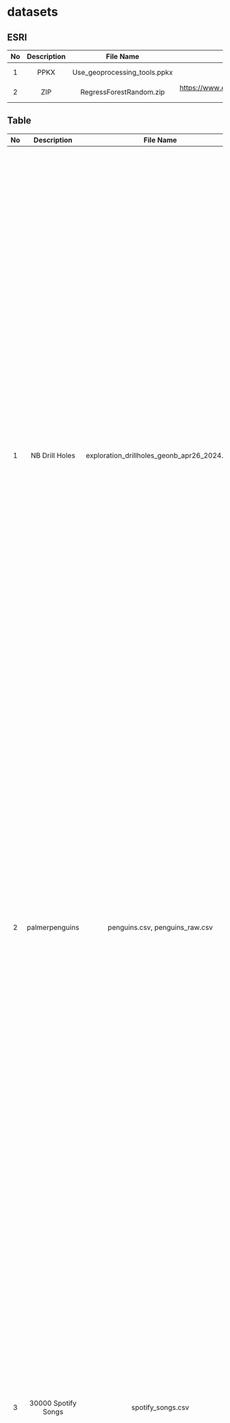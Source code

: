 # datasets

## ESRI

| No     | Description               | File Name                                        | Source                                                                                                      |  Preview                                                                                                                               | 
| :----: | :-----------------------: | :----------------------------------------------: | :---------------------------------------------------------------------------------------------------------: | :------------------------------------------------------------------------------------------------------------------------------------: | 
|  1     |  PPKX                     |  Use_geoprocessing_tools.ppkx                    |  https://www.arcgis.com/home/item.html?id=513044a8f60d42918bfbe541ba54252e                                  |  ![thumbnail](https://github.com/StratagemGIS/datasets/assets/24793046/2b83504f-3ea3-46a8-81d8-2836e5f5f52b)                           |
|  2     |  ZIP                      |  RegressForestRandom.zip                         |  https://www.esri.com/training/courses/6410be434d750615175b2b53-165951//Data/RegressForestRandom.zip        |  ![image](https://github.com/StratagemGIS/datasets/assets/24793046/e33a8465-4ed0-4ec6-8e84-8570c7a0db81)                               |


## Table

| No     | Description               | File Name                                        | Source                                                                                     |  Preview                                                                                                                               | 
| :----: | :-----------------------: | :----------------------------------------------: | :----------------------------------------------------------------------------------------: | :------------------------------------------------------------------------------------------------------------------------------------: | 
|  1     |  NB Drill Holes           |  exploration_drillholes_geonb_apr26_2024.csv     |  https://www2.gnb.ca/content/gnb/en/departments/erd/open-data/metallic-minerals.html#3     |  <img width="1439" alt="image" src="https://github.com/StratagemGIS/datasets/assets/24793046/6ac92002-3d1b-494a-ab48-4d10d69b56f8">    |
|  2     |  palmerpenguins           |  penguins.csv, penguins_raw.csv                  |  https://allisonhorst.github.io/palmerpenguins/                                            |  <img width="751" alt="image" src="https://github.com/StratagemGIS/datasets/assets/24793046/bebfd7a9-38f5-4259-92ce-8075b45b91f7">     |
|  3     |  30000 Spotify Songs      |  spotify_songs.csv                               |  https://www.kaggle.com/datasets/joebeachcapital/30000-spotify-songs                       |  <img width="1476" alt="image" src="https://github.com/StratagemGIS/datasets/assets/24793046/05d6e372-ae2a-4d20-8661-928ffb14e0d9">    |


## Vector

| No     | Description                        | File Name                            | Source                                                                                     |  Preview                                                                                                                               |
| :----: | :--------------------------------: | :----------------------------------: | :----------------------------------------------------------------------------------------: | :------------------------------------------------------------------------------------------------------------------------------------: | 
|  1     |  NB Counties                       |  geonb_county-comte_shp.zip          |  http://www.snb.ca/geonb1/e/DC/county.asp                                                  |  <img width="711" alt="image" src="https://github.com/StratagemGIS/datasets/assets/24793046/15eb562e-747f-44d1-99b1-ead6161f793f">     |
|  2     |  NB Road Network (NBRN)            |  geonb_nbrn-rrnb_shp.zip             |  http://www.snb.ca/geonb1/e/DC/NBRN.asp                                                    |  <img width="711" alt="image" src="https://github.com/StratagemGIS/datasets/assets/24793046/27b5c1a8-192e-461c-ac38-06dfc671ca90">     |
|  3     |  Fredericton Boundary              |  City_Boundary.zip                   |  https://data-fredericton.opendata.arcgis.com/datasets/Fredericton::city-boundary/about    |  <img width="713" alt="image" src="https://github.com/StratagemGIS/datasets/assets/24793046/5b4d6be7-aa1b-4993-bf8e-bad982cda2e7">     |
|  4     |  World Graticules                  |  ne_10m_graticules_all.zip           |  https://www.naturalearthdata.com/downloads/10m-physical-vectors/10m-graticules/           |  <img width="1121" alt="image" src="https://github.com/StratagemGIS/datasets/assets/24793046/072ed05a-b605-478f-a4de-3d7b217a8b26">    |
|  5     |  World Boundaries                  |  world_map.gpkg                      |  QGIS                                                                                      |  <img width="1121" alt="image" src="https://github.com/StratagemGIS/datasets/assets/24793046/ee202f4c-fda0-40ff-8826-7b894662fc45">    |
|  6     |  NB Addresses                      |  geonb_anb_shp.zip                   |  http://www.snb.ca/geonb1/e/DC/ANB.asp                                                     |  <img width="695" alt="image" src="https://github.com/StratagemGIS/datasets/assets/24793046/1008421d-087c-4c59-8ba9-9bcaccadd9ab">     |
|  7     |  NB Hydrographic Network (NBHN)    |  geonb_nbhn.geojson.7z               |  http://www.snb.ca/geonb1/e/dc/NBHN.asp                                                    |  <img width="726" alt="image" src="https://github.com/user-attachments/assets/d32b04c4-b55d-4b6a-bb6f-46a08aac51fd">                   |


## Raster

| No     | Description                     | File Name                                   | Source                                                                                                                   |  Preview                                                                                                                               |
| :----: | :-----------------------------: | :-----------------------------------------: | :----------------------------------------------------------------------------------------------------------------------: | :------------------------------------------------------------------------------------------------------------------------------------: |
|  1     |  Sentinel-2 L2A (10 bands)      |  oromocto_jun2021_composite.tif             |  [Google Earth Engine](https://developers.google.com/earth-engine/datasets/catalog/COPERNICUS_S2_SR_HARMONIZED)          |  <img width="300" alt="image" src="https://github.com/StratagemGIS/datasets/assets/24793046/1632c299-95fb-4844-b472-64efdbeef457">     |
|  2     |  Sentinel-2 L1C (10 bands)      |  nb_l1c_jun2021_composite.tif               |  [Google Earth Engine](https://developers.google.com/earth-engine/datasets/catalog/COPERNICUS_S2_HARMONIZED)             |  <img width="300" alt="image" src="https://github.com/StratagemGIS/datasets/assets/24793046/0b761511-82ff-4b7b-a577-ff93d2328422">     |
|  3     |  NB Ortho Imagery               |  U22.tif                                    |  https://geonb.snb.ca/nbimagery/index.html                                                                               |  <img width="1334" alt="image" src="https://github.com/StratagemGIS/datasets/assets/24793046/0c677926-14c7-4c2d-a047-2a237d573501">    |
|  4     |  Sentinel-1 VV & VH             |  oromocto_jun2021_composite_s1_vv_vh.tif    |  [Google Earth Engine](https://developers.google.com/earth-engine/datasets/catalog/COPERNICUS_S1_GRD)                    |  ![image](https://github.com/StratagemGIS/datasets/assets/24793046/10d80022-10f3-4b7a-b2e6-edb302cacb62)                               |


## LIDAR

| No     | Description                     | File Name                                      | Source                                             |  Preview                                                                                                                               |
| :----: | :-----------------------------: | :--------------------------------------------: | :------------------------------------------------: | :------------------------------------------------------------------------------------------------------------------------------------: |
|  1     |  NB Lidar Data                  |  nb_2015_2487000_7438000_u22_extent.las.zip    |  https://geonb.snb.ca/li/                          |  ![image](https://github.com/user-attachments/assets/d6ae60e9-05d3-4a23-97f2-da49e1506787)                                             | 
